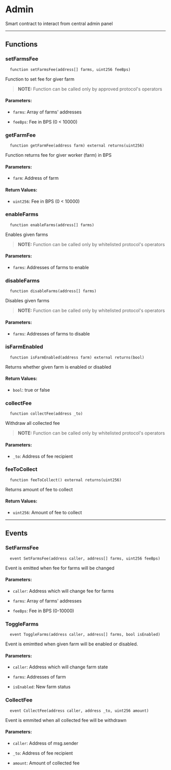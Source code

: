 # Admin

Smart contract to interact from central admin panel


___

## Functions

### setFarmsFee

```solidity
  function setFarmsFee(address[] farms, uint256 feeBps)
```

Function to set fee for giver farm


> **NOTE:** Function can be called only by approved protocol's operators

#### Parameters:

- `farms`: Array of farms' addresses

- `feeBps`: Fee in BPS (0 < 10000)


### getFarmFee

```solidity
  function getFarmFee(address farm) external returns(uint256)
```

Function returns fee for giver worker (farm) in BPS



#### Parameters:

- `farm`: Address of farm


#### Return Values:

- `uint256`: Fee in BPS (0 < 10000)
### enableFarms

```solidity
  function enableFarms(address[] farms)
```

Enables given farms


> **NOTE:** Function can be called only by whitelisted protocol's operators

#### Parameters:

- `farms`: Addresses of farms to enable


### disableFarms

```solidity
  function disableFarms(address[] farms)
```

Disables given farms


> **NOTE:** Function can be called only by whitelisted protocol's operators

#### Parameters:

- `farms`: Addresses of farms to disable


### isFarmEnabled

```solidity
  function isFarmEnabled(address farm) external returns(bool)
```

Returns whether given farm is enabled or disabled




#### Return Values:

- `bool`: true or false
### collectFee

```solidity
  function collectFee(address _to)
```

Withdraw all collected fee


> **NOTE:** Function can be called only by whitelisted protocol's operators

#### Parameters:

- `_to`: Address of fee recipient


### feeToCollect

```solidity
  function feeToCollect() external returns(uint256)
```

Returns amount of fee to collect




#### Return Values:

- `uint256`: Amount of fee to collect

___

## Events

### SetFarmsFee

```solidity
  event SetFarmsFee(address caller, address[] farms, uint256 feeBps)
```
Event is emitted when fee for farms will be changed


#### Parameters:

- `caller`: Address which will change fee for farms

- `farms`: Array of farms' addresses

- `feeBps`: Fee in BPS (0-10000)

### ToggleFarms

```solidity
  event ToggleFarms(address caller, address[] farms, bool isEnabled)
```
Event is emimtted when given farm will be enabled or disabled.


#### Parameters:

- `caller`: Address which will change farm state

- `farms`: Addresses of farm

- `isEnabled`: New farm status

### CollectFee

```solidity
  event CollectFee(address caller, address _to, uint256 amount)
```
Event is emmited when all collected fee will be withdrawn


#### Parameters:

- `caller`: Address of msg.sender

- `_to`: Address of fee recipient

- `amount`: Amount of collected fee

